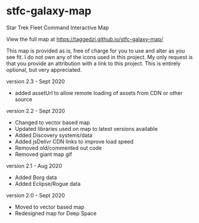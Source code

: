 # stfc-galaxy-map
Star Trek Fleet Command Interactive Map

View the full map at https://taggedzi.github.io/stfc-galaxy-map/

This map is provided as is, free of charge for you to use and alter as you see fit.
I do not own any of the icons used in this project.
My only request is that you provide an attribution with a link to this project. This is entirely optional, but very appreciated.

version 2.3 - Sept 2020
- added assetUrl to allow remote loading of assets from CDN or other source

version 2.2 - Sept 2020
- Changed to vector based map
- Updated libraries used on map to latest versions available
- Added Discovery systems/data
- Added jsDelivr CDN links to improve load speed
- Removed old/commented out code
- Removed giant map gif

version 2.1 - Aug 2020
- Added Borg data
- Added Eclipse/Rogue data

version 2.0 - Sept 2020
- Moved to vector based map
- Redesigned map for Deep Space
